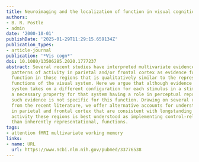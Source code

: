 ```yaml
---
title: Neuroimaging and the localization of function in visual cognition
authors:
- B. R. Postle
- admin
date: '2000-10-01'
publishDate: '2025-01-29T11:29:15.659134Z'
publication_types:
- article-journal
publication: '*Vis cogn*'
doi: 10.1080/13506285.2020.1777237
abstract: Several recent studies have interpreted multivariate evidence for stimulus-specific
  patterns of activity in parietal and/or frontal cortex as evidence for a representational
  function in those regions that is qualitatively similar to the representational
  functions of the visual system. Here we argue that although evidence that a brain
  system takes on a different configuration for each stimulus in a stimulus set is
  a necessary property for that system having a role in perceptual representation,
  such evidence is not specific for this function. Drawing on several recent examples
  from the recent literature, we offer alternative accounts for understanding stimulus-specificity
  in parietal and frontal cortex that are consistent with longstanding ideas that
  activity these regions is best understood as implementing control-related, rather
  than inherently representational, functions.
tags:
- attention fMRI multivariate working memory
links:
- name: URL
  url: https://www.ncbi.nlm.nih.gov/pubmed/33776538
---
```

